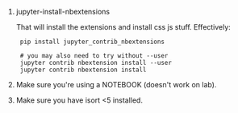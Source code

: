 
1. jupyter-install-nbextensions

    That will install the extensions and install css js stuff. Effectively:

        pip install jupyter_contrib_nbextensions

        # you may also need to try without --user
        jupyter contrib nbextension install --user
        jupyter contrib nbextension install

2. Make sure you're using a NOTEBOOK (doesn't work on lab).

3. Make sure you have isort <5 installed.



